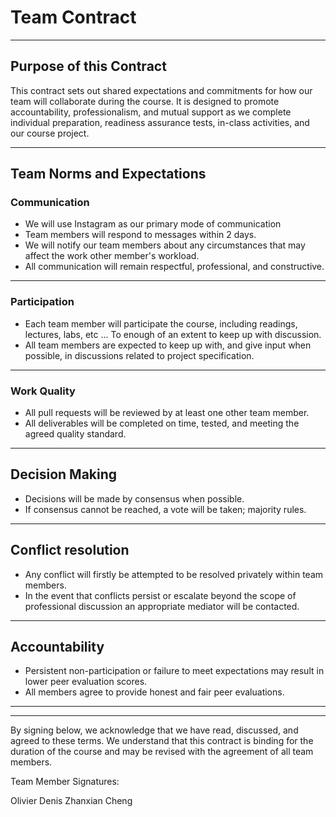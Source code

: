 # Team Contract


---
## Purpose of this Contract

This contract sets out shared expectations and commitments for how our team will collaborate during the course. It is designed to promote accountability, professionalism, and mutual support as we complete individual preparation, readiness assurance tests, in-class activities, and our course project.

---
## Team Norms and Expectations

### Communication

* We will use Instagram as our primary mode of communication
* Team members will respond to messages within 2 days.
* We will notify our team members about any circumstances that may affect the work other member's workload.
* All communication will remain respectful, professional, and constructive.

---

### Participation

* Each team member will participate the course, including readings, lectures, labs, etc ... To enough of an extent to keep up with discussion.
* All team members are expected to keep up with, and give input when possible, in discussions related to project specification.
---

### Work Quality

* All pull requests will be reviewed by at least one other team member.
* All deliverables will be completed on time, tested, and meeting the agreed quality standard.

---
## Decision Making

* Decisions will be made by consensus when possible.
* If consensus cannot be reached, a vote will be taken; majority rules.

---
## Conflict resolution

* Any conflict will firstly be attempted to be resolved privately within team members.
* In the event that conflicts persist or escalate beyond the scope of professional discussion an appropriate mediator will be contacted.

---

## Accountability

* Persistent non-participation or failure to meet expectations may result in lower peer evaluation scores.
* All members agree to provide honest and fair peer evaluations.
---

---

By signing below, we acknowledge that we have read, discussed, and agreed to these terms. We understand that this contract is binding for the duration of the course and may be revised with the agreement of all team members.

Team Member Signatures:

Olivier Denis
Zhanxian Cheng